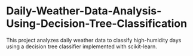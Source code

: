 # Daily-Weather-Data-Analysis-Using-Decision-Tree-Classification
This project analyzes daily weather data to classify high-humidity days using a decision tree classifier implemented with scikit-learn.
